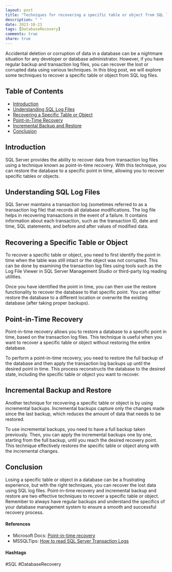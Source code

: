 ```yaml
---
layout: post
title: "Techniques for recovering a specific table or object from SQL log files"
description: " "
date: 2023-10-23
tags: [DatabaseRecovery]
comments: true
share: true
---
```


Accidental deletion or corruption of data in a database can be a nightmare situation for any developer or database administrator. However, if you have regular backup and transaction log files, you can recover the lost or corrupted data using various techniques. In this blog post, we will explore some techniques to recover a specific table or object from SQL log files.

## Table of Contents
- [Introduction](#introduction)
- [Understanding SQL Log Files](#understanding-sql-log-files)
- [Recovering a Specific Table or Object](#recovering-a-specific-table-or-object)
- [Point-in-Time Recovery](#point-in-time-recovery)
- [Incremental Backup and Restore](#incremental-backup-and-restore)
- [Conclusion](#conclusion)

## Introduction
SQL Server provides the ability to recover data from transaction log files using a technique known as point-in-time recovery. With this technique, you can restore the database to a specific point in time, allowing you to recover specific tables or objects.

## Understanding SQL Log Files
SQL Server maintains a transaction log (sometimes referred to as a transaction log file) that records all database modifications. The log file helps in recovering transactions in the event of a failure. It contains information about each transaction, such as the transaction ID, date and time, SQL statements, and before and after values of modified data.

## Recovering a Specific Table or Object
To recover a specific table or object, you need to first identify the point in time when the table was still intact or the object was not corrupted. This can be done by examining the transaction log files using tools such as the Log File Viewer in SQL Server Management Studio or third-party log reading utilities.

Once you have identified the point in time, you can then use the restore functionality to recover the database to that specific point. You can either restore the database to a different location or overwrite the existing database (after taking proper backups).

## Point-in-Time Recovery
Point-in-time recovery allows you to restore a database to a specific point in time, based on the transaction log files. This technique is useful when you want to recover a specific table or object without restoring the entire database.

To perform a point-in-time recovery, you need to restore the full backup of the database and then apply the transaction log backups up until the desired point in time. This process reconstructs the database to the desired state, including the specific table or object you want to recover.

## Incremental Backup and Restore
Another technique for recovering a specific table or object is by using incremental backups. Incremental backups capture only the changes made since the last backup, which reduces the amount of data that needs to be restored.

To use incremental backups, you need to have a full backup taken previously. Then, you can apply the incremental backups one by one, starting from the full backup, until you reach the desired recovery point. This technique effectively restores the specific table or object along with the incremental changes.

## Conclusion
Losing a specific table or object in a database can be a frustrating experience, but with the right techniques, you can recover the lost data using SQL log files. Point-in-time recovery and incremental backup and restore are two effective techniques to recover a specific table or object. Remember to always have regular backups and understand the specifics of your database management system to ensure a smooth and successful recovery process.

#### References
- Microsoft Docs: [Point-in-time recovery](https://docs.microsoft.com/en-us/sql/relational-databases/backup-restore/restore-a-sql-server-database-to-a-point-in-time-full-recovery-model?view=sql-server-ver15)
- MSSQLTips: [How to read SQL Server Transaction Logs](https://www.mssqltips.com/sqlservertutorial/3081/how-to-read-sql-server-transaction-logs/)

#### Hashtags
#SQL #DatabaseRecovery